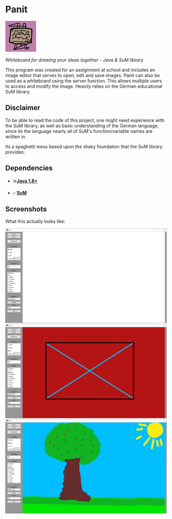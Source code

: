 # Panit
![The Logo](https://github.com/2-Bored-Kids/Panit/blob/main/resources/icon.png?raw=true)

*Whiteboard for drawing your ideas together - Java & SuM library*

This program was created for an assignment at school and includes
an image editor that serves to open, edit and save images.
Panit can also be used as a whiteboard using the server function.
This allows multiple users to access and modify the image.
Heavily relies on the German educational SuM library. 

## Disclaimer

To be able to read the code of this project, one might need experience with the SuM library,
as well as basic understanding of the German language, 
since its the language nearly all of SuM's function/variable names are written in.

Its a spaghetti mess based upon the shaky foundation that the SuM library provides.

## Dependencies

+ ☕️[__Java 1.8+__](https://www.oracle.com/java/technologies/downloads/)

+ ✅️[__SuM__](https://www.mg-werl.de/sum/)

## Screenshots

What this actually looks like:

![Screenshot 1](https://github.com/2-Bored-Kids/Panit/blob/main/screenshots/Panit0.png?raw=true)
![Screenshot 2](https://github.com/2-Bored-Kids/Panit/blob/main/screenshots/Panit1.png?raw=true)
![Screenshot 3](https://github.com/2-Bored-Kids/Panit/blob/main/screenshots/Panit2.png?raw=true)
